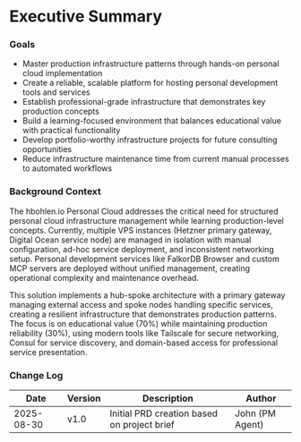 # Executive Summary

### Goals
- Master production infrastructure patterns through hands-on personal cloud implementation
- Create a reliable, scalable platform for hosting personal development tools and services
- Establish professional-grade infrastructure that demonstrates key production concepts
- Build a learning-focused environment that balances educational value with practical functionality
- Develop portfolio-worthy infrastructure projects for future consulting opportunities
- Reduce infrastructure maintenance time from current manual processes to automated workflows

### Background Context
The hbohlen.io Personal Cloud addresses the critical need for structured personal cloud infrastructure management while learning production-level concepts. Currently, multiple VPS instances (Hetzner primary gateway, Digital Ocean service node) are managed in isolation with manual configuration, ad-hoc service deployment, and inconsistent networking setup. Personal development services like FalkorDB Browser and custom MCP servers are deployed without unified management, creating operational complexity and maintenance overhead.

This solution implements a hub-spoke architecture with a primary gateway managing external access and spoke nodes handling specific services, creating a resilient infrastructure that demonstrates production patterns. The focus is on educational value (70%) while maintaining production reliability (30%), using modern tools like Tailscale for secure networking, Consul for service discovery, and domain-based access for professional service presentation.

### Change Log

| Date | Version | Description | Author |
|------|---------|-------------|---------|
| 2025-08-30 | v1.0 | Initial PRD creation based on project brief | John (PM Agent) |